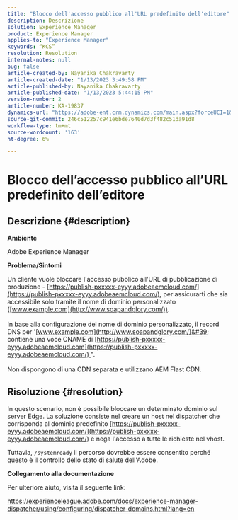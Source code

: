 ```yaml
---
title: "Blocco dell'accesso pubblico all'URL predefinito dell'editore"
description: Descrizione
solution: Experience Manager
product: Experience Manager
applies-to: "Experience Manager"
keywords: “KCS”
resolution: Resolution
internal-notes: null
bug: false
article-created-by: Nayanika Chakravarty
article-created-date: "1/13/2023 3:49:58 PM"
article-published-by: Nayanika Chakravarty
article-published-date: "1/13/2023 5:44:15 PM"
version-number: 2
article-number: KA-19837
dynamics-url: "https://adobe-ent.crm.dynamics.com/main.aspx?forceUCI=1&pagetype=entityrecord&etn=knowledgearticle&id=9bd8bfeb-5993-ed11-aad1-6045bd006c82"
source-git-commit: 246c512257c941e6bde7640d7d3f482c51da91d8
workflow-type: tm+mt
source-wordcount: '163'
ht-degree: 6%

---
```


# Blocco dell’accesso pubblico all’URL predefinito dell’editore

## Descrizione {#description}


<b>Ambiente</b>

Adobe Experience Manager

<b>Problema/Sintomi</b>

Un cliente vuole bloccare l&#39;accesso pubblico all&#39;URL di pubblicazione di produzione - [https://publish-pxxxxx-eyyy.adobeaemcloud.com/](https://publish-pxxxxx-eyyy.adobeaemcloud.com/), per assicurarti che sia accessibile solo tramite il nome di dominio personalizzato ([www.example.com](http://www.soapandglory.com/)).
<br><br>In base alla configurazione del nome di dominio personalizzato, il record DNS per &#39;[www.example.com](http://www.soapandglory.com/)&#39; contiene una voce CNAME di [https://publish-pxxxxx-eyyy.adobeaemcloud.com](https://publish-pxxxxx-eyyy.adobeaemcloud.com/) &quot;. <br><br>Non dispongono di una CDN separata e utilizzano AEM Flast CDN.<br>

## Risoluzione {#resolution}


In questo scenario, non è possibile bloccare un determinato dominio sul server Edge. La soluzione consiste nel creare un host nel dispatcher che corrisponda al dominio predefinito [https://publish-pxxxxx-eyyy.adobeaemcloud.com/](https://publish-pxxxxx-eyyy.adobeaemcloud.com/) e nega l&#39;accesso a tutte le richieste nel vhost.

Tuttavia, `/systemready` il percorso dovrebbe essere consentito perché questo è il controllo dello stato di salute dell&#39;Adobe.

<b>Collegamento alla documentazione</b>

Per ulteriore aiuto, visita il seguente link:

https://experienceleague.adobe.com/docs/experience-manager-dispatcher/using/configuring/dispatcher-domains.html?lang=en
